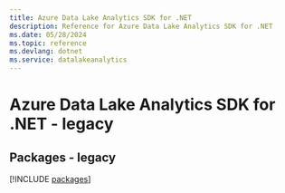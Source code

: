 ```yaml
---
title: Azure Data Lake Analytics SDK for .NET
description: Reference for Azure Data Lake Analytics SDK for .NET
ms.date: 05/28/2024
ms.topic: reference
ms.devlang: dotnet
ms.service: datalakeanalytics
---
```

# Azure Data Lake Analytics SDK for .NET - legacy
## Packages - legacy
[!INCLUDE [packages](data-lake-analytics-index.md)]